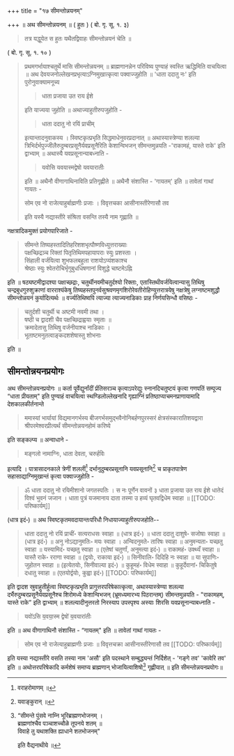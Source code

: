 +++
title = "१७ सीमन्तोन्नयनम्"

+++
॥ अथ सीमन्तोन्नयनम् ॥ ( हुतः ) ( बो. गृ. सू. १. ३) 

> तत्र यद्धूयेत स हुतः यथैतद्विवाहः सीमन्तोन्नयनं चेति ॥ 

( बो. गृ. सू. १. १० ) 

> प्रथमगर्भायाश्चतुर्थे मासि सीमन्तोन्नयनम् ॥ ब्राह्मणानन्नेन परिविष्य पुण्याहं स्वस्ति ऋद्धिमिति वाचयित्वा ॥ अथ देवयजनोल्लेखनप्रभृत्याऽग्निमुखात्कृत्वा पक्वाज्जुहोति ॥ 'धाता ददातु नः' इति पुरोनुवाक्यामनूच्य 
>
>> धाता प्रजाया उत राय ईशे 
>
> इति याज्यया जुहोति ॥ अथाज्याहुतीरुपजुहोति -
>
>> धाता ददातु नो रयिं प्राचीम्
>
> इत्यान्तादनुवाकस्य । स्विष्टकृत्प्रभृति सिद्धमाधेनुवरप्रदानात् ॥ अथास्यास्त्रेण्या शलल्या त्रिभिर्दर्भपुज्जीलैरुदुम्बरप्रसूनैर्यवप्रसूनैरिति केशान्विभजन् सीमन्तमुन्नयति -'राकामहं, यास्ते राके' इति द्वाभ्याम् ॥ अथास्यै यवप्रसूनान्याबध्नाति - 
>
>> यवोसि यवयास्मद्वेषो यवयारातीः
>
> इति ॥ अथैनौ वीणागाथिनाविति प्रतिगृह्णीते ॥ अथैनौ संशास्ति - 'गायतम्' इति ॥ तावेतां गाथां गायतः - 
>
> सोम एव नो राजेत्याहुर्बाह्मणीः प्रजाः । विवृत्तचका आसीनास्तीरेणासौ तव 
>
> इति यस्यै नद्यास्तीरे संश्रिता वसन्ति तस्यै नाम गृह्णाति ॥

नक्षत्रादिकमुक्तं प्रयोगपारिजाते -

> सीमन्ते तिष्यहस्तादितिहरिशशभृत्पौष्णविध्युत्तराख्याः  
पक्षच्छिद्रञ्च रिक्तां पितृतिथिमपहायापराः स्युः प्रशस्ताः ।  
सिंहाली वर्जयित्वा शुभफलबहुला राशयोऽप्यंशकाश्च  
श्रेष्ठाः स्युः श्वेतरोचिर्भृगुबुधधिषणानां विशुद्धे चाष्टमेऽह्नि

इति ॥ षठ्यष्टमीद्वादश्या पक्षाच्छद्राः, चतुर्थीनवमीचतुर्दश्यो रिक्ताः, एतास्तिथीवर्जयित्वान्यासु तिथिषु चन्द्रबुधगुरुशुक्राणां वारराश्यंकेषु तिष्यहस्तपुनर्वसुश्रवणमृगशिरोरेवतीरोहिण्युत्तरात्रयेषु नक्षत्रेषु लग्नाष्टमशुद्धौ सीमन्तोन्नयनं कुर्यादित्यर्थः ॥ वर्ज्यतिथिष्वपि त्याज्या त्याज्यनाडिकाः प्राह निर्णयसिन्धौ वसिष्ठः -

> चतुर्दशी चतुर्थी च अष्टमी नवमी तथा ।  
षष्ठी च द्वादशी चैव पक्षच्छिद्राह्वयाः स्मृताः ॥  
क्रमादेतासु तिथिषु वर्जनीयाश्च नाडिकाः ।  
भूताष्टमनुतत्वाङ्कदशशेषास्तु शोभनाः

इति ॥

## सीमन्तोन्नयनप्रयोगः

अथ सीमन्तोन्नयनप्रयोगः ॥ कर्ता पूर्वेद्युर्नांदीं र्प्रतिसरञ्च कृत्वाऽपरेद्युः स्नानदिचतुष्टयं कृत्वा गणपतिं सम्पूज्य “धाता प्रीयताम्" इति पुण्याहं वाचयित्वा स्थण्डिलोल्लेखनादि गृह्याग्निं प्रतिष्ठाप्याचमनप्राणायामादि देशकालकीर्तनान्ते 

> ममास्यां भार्यायां विद्यमानगर्भस्य बीजगर्भसमुद्भवैनोनिबर्हणपुरस्सरं क्षेत्रसंस्कारातिशयद्वारा श्रीपरमेश्वरप्रीत्यर्थं सीमन्तोन्नयनहोमं करिष्ये

इति सङ्कल्प्य ॥ अन्वाधाने - 

> मङ्गलो नामाग्निः, धाता देवता, चरुर्हविः 

इत्यादि । पात्रासादनकाले त्रेणीं शललीं[^१] दर्भानुदुम्बरप्रसूनानि यवप्रसूनानि[^१_१] च प्राकृतपात्रेण सहासाद्याग्निमुखान्तं कृत्वा पक्वाज्जुहोति -

[^१]: वराहरोमाणम् ॥

[^१_१]: यवाङ्कुरान् ॥

> ॐ धाता ददातु नो रयिमीशानो जगतस्पतिः । स नः पूर्णेन वावनों ३ धाता प्र॒जाया उत राय ईशे धातेदं विश्वं भुवनं जजान । धाता पुत्रं यजमानाय दाता तस्मा उ हव्यं घृतवद्विधेम स्वाहा ॥
[[TODO: परिष्कार्यम्]]

(धात्र इदं॰) ॥ अथ स्विष्टकृतमवदायान्तःपरिधौ निधायाज्याहुतीरुपजहोति--

> धाता ददातु नो रयिं प्राचीं॰ सत्यराधसः स्वाहा ॥ (धात्र इदं॰) ॥ धाता ददातु दाशुषे॰ सजोषाः स्वाहा ॥ (धात्र इदं॰) ॥ अनु नोऽद्यानुमतिः॰ मयः स्वाहा । अन्विदनुमते॰ तारिषः स्वाहा ॥ अनुमन्यता॰ यच्छतु स्वाहा ॥ यस्यामिदं॰ यच्छतु स्वाहा ॥ (एतेषां चतुर्णां, अनुमत्या इदं॰) ॥ राकामहं॰ उक्थ्यँ स्वाहा ॥ यास्तै राके॰ रराणा स्वाहा ॥ (द्वयोः, राकाया इदं॰) ॥ सिनीवालि॰ दिदिहि नः स्वाहा ॥ या सुपाणिः॰ जुहोतन स्वाहा ॥ (इत्येतयोः, सिनीवाल्या इदं॰) ॥ कुहूमहं॰ विधेम स्वाहा ॥ कुहूर्देवानां॰ चिकितुषे दधातु स्वाहा ॥ (एतयोर्द्वयोः, कुह्वा इदं॰)
[[TODO: परिष्कार्यम्]]

इति द्वादश स्रुवाहुतीर्हुत्वा स्विष्टकृत्प्रभृति प्रागुत्तरपरिषेकात्कृत्वा, अथास्यास्त्रेण्या शलल्या दर्भैरुदुम्बरप्रसूनैर्यवप्रसूनैश्च शिरोमध्ये केशान्विभजन् (भ्रूमध्यमारभ्य पिठरान्तम्) सीमन्तमुन्नयति - "राकामहम्, यास्ते राके” इति द्वाभ्याम् ॥ शलल्यादीनुत्तरतो निरस्याप उपस्पृश्य अस्याः शिरसि यवप्रसूनान्याबध्नाति -

>  यवो॑ऽसि य॒वया॒स्म द्वेषो॑ य॒वयारा॑तीः

इति ॥ अथ वीणागाथिनौ संशास्ति - “गायतम्" इति ॥ तावेतां गाथां गायतः - 

>  सोम एव नो राजेत्याहुब्राह्मणीः प्रजाः ॥ विवृत्तचक्रा आसीनास्तीरेणासौ तव
[[TODO: परिष्कार्यम्]]

इति यस्या नद्यास्तीरे वसति तस्या नाम 'असौ' इति पदस्थाने सम्बुद्ध्यन्तं निर्दिशेत् - 'गङ्गे तव' 'कावेरि तव' इति ॥ अथोत्तरपरिषेकादि कर्मशेषं समाप्य ब्राह्मणान् भोजायित्वाशिषो[^१_२] गृह्णीयात् ॥ इति सीमन्तोन्नयनप्रयोगः॥

[^१_२]: 

    “सीमन्ते पुंसवे नाम्नि भूरिब्राह्मणभोजनम् ।  
    ब्राह्मणांश्चैव पञ्चाशच्चौळे तूपनये शतम् ॥  
    विवाहे तु यथाशक्ति ह्याधाने शतभोजनम्" 
    
    इति वैद्यनाथीये ॥